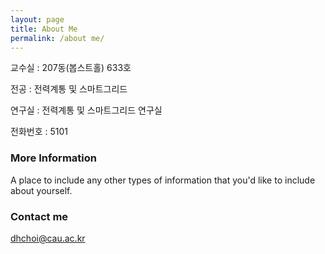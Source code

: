 ```yaml
---
layout: page
title: About Me
permalink: /about me/
---
```


교수실 : 207동(봅스트홀) 633호

전공 : 전력계통 및 스마트그리드

연구실 : 전력계통 및 스마트그리드 연구실

전화번호 : 5101

### More Information

A place to include any other types of information that you'd like to include about yourself.

### Contact me

[dhchoi@cau.ac.kr](mailto:dhchoi@cau.ac.kr)
